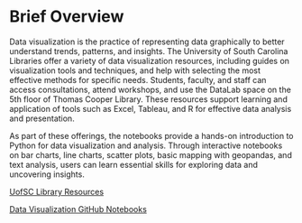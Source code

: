 # Brief Overview
Data visualization is the practice of representing data graphically to better understand trends, patterns, and insights. The University of South Carolina Libraries offer a variety of data visualization resources, including guides on visualization tools and techniques, and help with selecting the most effective methods for specific needs. Students, faculty, and staff can access consultations, attend workshops, and use the DataLab space on the 5th floor of Thomas Cooper Library. These resources support learning and application of tools such as Excel, Tableau, and R for effective data analysis and presentation.

As part of these offerings, the notebooks provide a hands-on introduction to Python for data visualization and analysis. Through interactive notebooks on bar charts, line charts, scatter plots, basic mapping with geopandas, and text analysis, users can learn essential skills for exploring data and uncovering insights.

[UofSC Library Resources](https://sc.edu/about/offices_and_divisions/university_libraries/find_services/digital_research_services/data_visualization_gis/index.php)  

[Data Visualization GitHub Notebooks](https://github.com/UofSCLibraries-DRS/Wolfe-notebooks)
